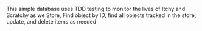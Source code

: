This simple database uses TDD testing to monitor the lives of Itchy and Scratchy as we Store, Find object by ID, find all objects tracked in the store, update, and delete items as needed 